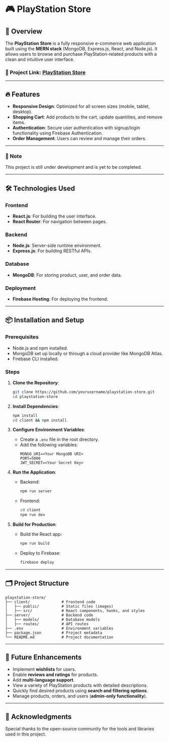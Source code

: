 

# 🎮 PlayStation Store  

## 🌟 Overview  

The **PlayStation Store** is a fully responsive e-commerce web application built using the **MERN stack** (MongoDB, Express.js, React, and Node.js). It allows users to browse and purchase PlayStation-related products with a clean and intuitive user interface.  

### 🔗 Project Link: [PlayStation Store](https://play-station-store-0725.web.app/)  

---

## 🔥 Features  

- **Responsive Design**: Optimized for all screen sizes (mobile, tablet, desktop).  
- **Shopping Cart**: Add products to the cart, update quantities, and remove items.  
- **Authentication**: Secure user authentication with signup/login functionality using Firebase Authentication.  
- **Order Management**: Users can review and manage their orders.  

---

### 🚧 Note  
This project is still under development and is yet to be completed.  

---

## 🛠️ Technologies Used  

### Frontend  
- **React.js**: For building the user interface.  
- **React Router**: For navigation between pages.  

### Backend  
- **Node.js**: Server-side runtime environment.  
- **Express.js**: For building RESTful APIs.  

### Database  
- **MongoDB**: For storing product, user, and order data.  

### Deployment  
- **Firebase Hosting**: For deploying the frontend.  

---

## 📦 Installation and Setup  

### Prerequisites  
- Node.js and npm installed.  
- MongoDB set up locally or through a cloud provider like MongoDB Atlas.  
- Firebase CLI installed.  

### Steps  

1. **Clone the Repository**:  
   ```bash  
   git clone https://github.com/yourusername/playstation-store.git  
   cd playstation-store  
   ```  

2. **Install Dependencies**:  
   ```bash  
   npm install  
   cd client && npm install  
   ```  

3. **Configure Environment Variables**:  
   - Create a `.env` file in the root directory.  
   - Add the following variables:  
     ```env  
     MONGO_URI=<Your MongoDB URI>  
     PORT=5000  
     JWT_SECRET=<Your Secret Key>  
     ```  

4. **Run the Application**:  
   - Backend:  
     ```bash  
     npm run server  
     ```  
   - Frontend:  
     ```bash  
     cd client  
     npm run dev  
     ```  

5. **Build for Production**:  
   - Build the React app:  
     ```bash  
     npm run build  
     ```  
   - Deploy to Firebase:  
     ```bash  
     firebase deploy  
     ```  

---

## 🗂️ Project Structure  

```
playstation-store/  
├── client/              # Frontend code  
│   ├── public/          # Static files (images)  
│   ├── src/             # React components, hooks, and styles  
├── server/              # Backend code  
│   ├── models/          # Database models  
│   ├── routes/          # API routes  
├── .env                 # Environment variables  
├── package.json         # Project metadata  
└── README.md            # Project documentation  
```  

---

## 🚀 Future Enhancements  

- Implement **wishlists** for users.  
- Enable **reviews and ratings** for products.  
- Add **multi-language support**.  
- View a variety of PlayStation products with detailed descriptions.  
- Quickly find desired products using **search and filtering options**.  
- Manage products, orders, and users (**admin-only functionality**).  

---

## 🙌 Acknowledgments  

Special thanks to the open-source community for the tools and libraries used in this project.  
